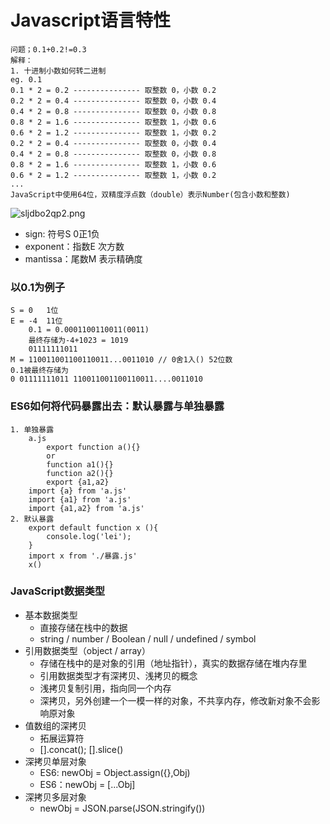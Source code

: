 # Javascript语言特性
    问题；0.1+0.2!=0.3
    解释：
    1. 十进制小数如何转二进制
    eg. 0.1
    0.1 * 2 = 0.2 --------------- 取整数 0，小数 0.2
    0.2 * 2 = 0.4 --------------- 取整数 0，小数 0.4
    0.4 * 2 = 0.8 --------------- 取整数 0，小数 0.8
    0.8 * 2 = 1.6 --------------- 取整数 1，小数 0.6
    0.6 * 2 = 1.2 --------------- 取整数 1，小数 0.2
    0.2 * 2 = 0.4 --------------- 取整数 0，小数 0.4
    0.4 * 2 = 0.8 --------------- 取整数 0，小数 0.8
    0.8 * 2 = 1.6 --------------- 取整数 1，小数 0.6
    0.6 * 2 = 1.2 --------------- 取整数 1，小数 0.2
    ...
    JavaScript中使用64位，双精度浮点数（double）表示Number(包含小数和整数)
![sljdbo2qp2.png](https://s2.loli.net/2022/01/26/yzueDjPiYMmfcJU.png)
*   sign: 符号S 0正1负
*   exponent：指数E 次方数
*   mantissa：尾数M 表示精确度
### 以0.1为例子
    S = 0   1位
    E = -4  11位
        0.1 = 0.0001100110011(0011)
        最终存储为-4+1023 = 1019
        01111111011
    M = 110011001100110011...0011010 // 0舍1入() 52位数
    0.1被最终存储为
    0 01111111011 110011001100110011....0011010
### ES6如何将代码暴露出去：默认暴露与单独暴露
    1. 单独暴露
        a.js
            export function a(){}
            or 
            function a1(){}
            function a2(){}
            export {a1,a2}
        import {a} from 'a.js'
        import {a1} from 'a.js'
        import {a1,a2} from 'a.js'
    2. 默认暴露
        export default function x (){
            console.log('lei');
        }
        import x from './暴露.js'
        x()
### JavaScript数据类型
*   基本数据类型
    *   直接存储在栈中的数据
    *   string / number / Boolean / null / undefined / symbol
*   引用数据类型（object / array）
    *   存储在栈中的是对象的引用（地址指针），真实的数据存储在堆内存里
    *   引用数据类型才有深拷贝、浅拷贝的概念
    *   浅拷贝复制引用，指向同一个内存
    *   深拷贝，另外创建一个一模一样的对象，不共享内存，修改新对象不会影响原对象
*   值数组的深拷贝
    *   拓展运算符
    *   [].concat(); [].slice()
*   深拷贝单层对象
    *   ES6: newObj = Object.assign({},Obj)
    *   ES6：newObj = [...Obj]
*   深拷贝多层对象
    *   newObj = JSON.parse(JSON.stringify())

